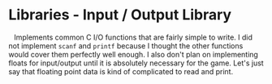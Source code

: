 # Libraries - Input / Output Library
&ensp; Implements common C I/O functions that are fairly simple to write. I did not implement <code>scanf</code> and <code>printf</code> because I thought the other functions would cover them perfectly well enough. I also don't plan on implementing floats for input/output until it is absolutely necessary for the game. Let's just say that floating point data is kind of complicated to read and print.